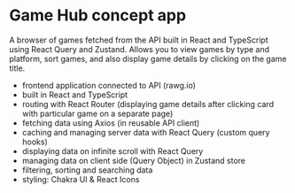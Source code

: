 # Game Hub concept app

A browser of games fetched from the API built in React and TypeScript using React Query and Zustand. Allows you to view games by type and platform, sort games, and also display game details by clicking on the game title.

- frontend application connected to API (rawg.io)
- built in React and TypeScript
- routing with React Router (displaying game details after clicking card with particular game on a separate page)
- fetching data using Axios (in reusable API client)
- caching and managing server data with React Query (custom query hooks)
- displaying data on infinite scroll with React Query
- managing data on client side (Query Object) in Zustand store
- filtering, sorting and searching data
- styling: Chakra UI & React Icons
